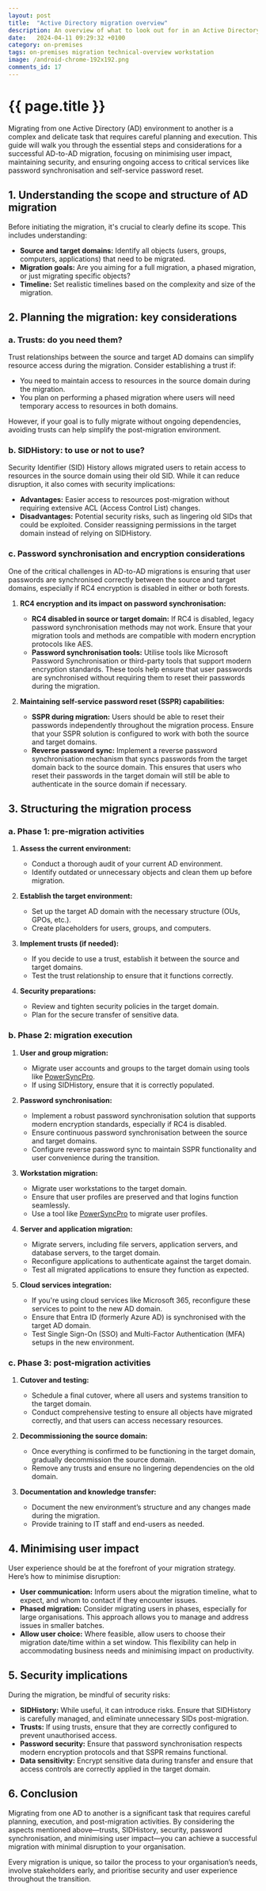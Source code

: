 ```yaml
---
layout: post
title:  "Active Directory migration overview"
description: An overview of what to look out for in an Active Directory migration, which decisions you need to make, and how to sequence it.
date:   2024-04-11 09:29:32 +0100
category: on-premises
tags: on-premises migration technical-overview workstation
image: /android-chrome-192x192.png
comments_id: 17
---
```

<h1>{{ page.title }}</h1>


Migrating from one Active Directory (AD) environment to another is a complex and delicate task that requires careful planning and execution. This guide will walk you through the essential steps and considerations for a successful AD-to-AD migration, focusing on minimising user impact, maintaining security, and ensuring ongoing access to critical services like password synchronisation and self-service password reset.

## 1. Understanding the scope and structure of AD migration

Before initiating the migration, it's crucial to clearly define its scope. This includes understanding:

- **Source and target domains:** Identify all objects (users, groups, computers, applications) that need to be migrated.
- **Migration goals:** Are you aiming for a full migration, a phased migration, or just migrating specific objects?
- **Timeline:** Set realistic timelines based on the complexity and size of the migration.

## 2. Planning the migration: key considerations

### a. Trusts: do you need them?

Trust relationships between the source and target AD domains can simplify resource access during the migration. Consider establishing a trust if:

- You need to maintain access to resources in the source domain during the migration.
- You plan on performing a phased migration where users will need temporary access to resources in both domains.

However, if your goal is to fully migrate without ongoing dependencies, avoiding trusts can help simplify the post-migration environment.

### b. SIDHistory: to use or not to use?

Security Identifier (SID) History allows migrated users to retain access to resources in the source domain using their old SID. While it can reduce disruption, it also comes with security implications:

- **Advantages:** Easier access to resources post-migration without requiring extensive ACL (Access Control List) changes.
- **Disadvantages:** Potential security risks, such as lingering old SIDs that could be exploited. Consider reassigning permissions in the target domain instead of relying on SIDHistory.

### c. Password synchronisation and encryption considerations

One of the critical challenges in AD-to-AD migrations is ensuring that user passwords are synchronised correctly between the source and target domains, especially if RC4 encryption is disabled in either or both forests.

1. **RC4 encryption and its impact on password synchronisation:**
   - **RC4 disabled in source or target domain:** If RC4 is disabled, legacy password synchronisation methods may not work. Ensure that your migration tools and methods are compatible with modern encryption protocols like AES.
   - **Password synchronisation tools:** Utilise tools like Microsoft Password Synchronisation or third-party tools that support modern encryption standards. These tools help ensure that user passwords are synchronised without requiring them to reset their passwords during the migration.

2. **Maintaining self-service password reset (SSPR) capabilities:**
   - **SSPR during migration:** Users should be able to reset their passwords independently throughout the migration process. Ensure that your SSPR solution is configured to work with both the source and target domains.
   - **Reverse password sync:** Implement a reverse password synchronisation mechanism that syncs passwords from the target domain back to the source domain. This ensures that users who reset their passwords in the target domain will still be able to authenticate in the source domain if necessary.

## 3. Structuring the migration process

### a. Phase 1: pre-migration activities

1. **Assess the current environment:**
   - Conduct a thorough audit of your current AD environment.
   - Identify outdated or unnecessary objects and clean them up before migration.

2. **Establish the target environment:**
   - Set up the target AD domain with the necessary structure (OUs, GPOs, etc.).
   - Create placeholders for users, groups, and computers.

3. **Implement trusts (if needed):**
   - If you decide to use a trust, establish it between the source and target domains.
   - Test the trust relationship to ensure that it functions correctly.

4. **Security preparations:**
   - Review and tighten security policies in the target domain.
   - Plan for the secure transfer of sensitive data.

### b. Phase 2: migration execution

1. **User and group migration:**
   - Migrate user accounts and groups to the target domain using tools like [PowerSyncPro](https://powersyncpro.com).
   - If using SIDHistory, ensure that it is correctly populated.

2. **Password synchronisation:**
   - Implement a robust password synchronisation solution that supports modern encryption standards, especially if RC4 is disabled.
   - Ensure continuous password synchronisation between the source and target domains.
   - Configure reverse password sync to maintain SSPR functionality and user convenience during the transition.

3. **Workstation migration:**
   - Migrate user workstations to the target domain.
   - Ensure that user profiles are preserved and that logins function seamlessly.
   - Use a tool like [PowerSyncPro](https://powersyncpro.com) to migrate user profiles.

4. **Server and application migration:**
   - Migrate servers, including file servers, application servers, and database servers, to the target domain.
   - Reconfigure applications to authenticate against the target domain.
   - Test all migrated applications to ensure they function as expected.

5. **Cloud services integration:**
   - If you're using cloud services like Microsoft 365, reconfigure these services to point to the new AD domain.
   - Ensure that Entra ID (formerly Azure AD) is synchronised with the target AD domain.
   - Test Single Sign-On (SSO) and Multi-Factor Authentication (MFA) setups in the new environment.

### c. Phase 3: post-migration activities

1. **Cutover and testing:**
   - Schedule a final cutover, where all users and systems transition to the target domain.
   - Conduct comprehensive testing to ensure all objects have migrated correctly, and that users can access necessary resources.

2. **Decommissioning the source domain:**
   - Once everything is confirmed to be functioning in the target domain, gradually decommission the source domain.
   - Remove any trusts and ensure no lingering dependencies on the old domain.

3. **Documentation and knowledge transfer:**
   - Document the new environment’s structure and any changes made during the migration.
   - Provide training to IT staff and end-users as needed.

## 4. Minimising user impact

User experience should be at the forefront of your migration strategy. Here’s how to minimise disruption:

- **User communication:** Inform users about the migration timeline, what to expect, and whom to contact if they encounter issues.
- **Phased migration:** Consider migrating users in phases, especially for large organisations. This approach allows you to manage and address issues in smaller batches.
- **Allow user choice:** Where feasible, allow users to choose their migration date/time within a set window. This flexibility can help in accommodating business needs and minimising impact on productivity.

## 5. Security implications

During the migration, be mindful of security risks:

- **SIDHistory:** While useful, it can introduce risks. Ensure that SIDHistory is carefully managed, and eliminate unnecessary SIDs post-migration.
- **Trusts:** If using trusts, ensure that they are correctly configured to prevent unauthorised access.
- **Password security:** Ensure that password synchronisation respects modern encryption protocols and that SSPR remains functional.
- **Data sensitivity:** Encrypt sensitive data during transfer and ensure that access controls are correctly applied in the target domain.

## 6. Conclusion

Migrating from one AD to another is a significant task that requires careful planning, execution, and post-migration activities. By considering the aspects mentioned above—trusts, SIDHistory, security, password synchronisation, and minimising user impact—you can achieve a successful migration with minimal disruption to your organisation.

Every migration is unique, so tailor the process to your organisation’s needs, involve stakeholders early, and prioritise security and user experience throughout the transition.
